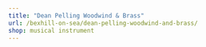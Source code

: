 ```yaml
---
title: "Dean Pelling Woodwind & Brass"
url: /bexhill-on-sea/dean-pelling-woodwind-and-brass/
shop: musical instrument
---
```

